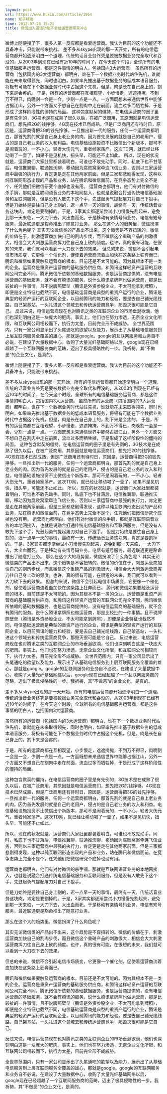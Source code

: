 ```yaml
---
layout: post
url: https://www.huxiu.com/article/1964
name: 知乎精选
time: 2012-07-20 15:21
title: 微信加入通话功能不会给运营商带来冲击
---
```

微博上随便搜了下，很多人第一反应都是看衰运营商。我认为目前的这个功能还不具备冲击，只能说带来挑战。 差不多从skype出现的那一天开始，所有的电信运营商都开始逐渐明白一个道理，传统的话音业务终究是要被数据业务完全取代和吞没的，从2003年到现在已经有近10年的时间了，在今天这个时段，全球所有的电信基础服务运营商，都是这件事情的明白人，包括国内3大运营商。 虽然所有的运营商（包括国内的3大运营商）都明白，谁在下一个数据业务时代站住先机，谁就能在未来取得领先，同时也明白，如果率先推出基于数据业务的低成本语音服务，将极有可能在下个数据业务时代中占据这个先机，但是，肉是长在自己身上的，割下来是会疼的。 于是，所有的运营商都在互相观望，小步慢走，遮遮掩掩，不到万不得已，肉晚割一会是一会，少割一点是一点。一方面既想未来通信世界中能够占据江山，另外一个方面又不想自己在割肉中走在前面，流血过多而牺牲掉，于是形成了这样阶段性的僵持的局面。 这种包含默契的僵持，在电信运营商的圈子里是有先例的，3G技术是在成熟了很久以后，在被广泛商用，其原因就是电信运营商们，想先把2G的钱挣够。4G现在技术已然成熟，但是广泛商用还有待时日，原因是，运营商得把3G的钱先挣够。一旦推出新一代的服务，任何一个运营商都明白，那首先割的就是自己身上老业务的肉。因为首先发展的就是自己的老用户，侵占的是自己老业务的收入和利益。电信基础设施投资不比微信出个新版本，那可不是闹着玩的，一不小心，轻者大伤元气，重者倾家荡产。这次TD网，就已经让移动喝了一壶了，如果不是见机快，扭头早，可能还不止如此。 所以，现在的状况就是，运营商们大家肚里都装着明白，可谁也不敢先动手。同时，私底下也不甘落后，电信推翼聊，联通推沃聊，移动因为腐败窝案牵连飞信业务，否则以三家运营商中最强的执行力，肯定更是走在其他两家前面。但是三家都悲剧得发现，这种以纯互联网形态出现的产品和业务，站在腾讯和微信面前，在竞争态势上完全不是个，任凭他们把微信研究个底掉也没有用。 运营商也都明白，他们有对付微信的杀手锏，那就是互联网语音业务的本地网接入，也就是说融合打通传统电信基础服务和互联网服务，但是没有人敢先下这个手，先鼓起勇气提起屠刀对自己下狠手。 但是刀始终是要往自己身上割的，迟一点早一天的事情，最终有一天，传统话音业务这块肉，肯定是要割掉的。于是，3家其实都逐渐尝试小刀慢慢先割起来，避免到那一天来临，一大刀下去，大出血而死。于是移动有亲情号码业务，电信有短号服务，最近联通更是豁命推出了随意打业务。 那么在这个大的趋势里，微信扮演了什么角色呢？ 其实无论微信类的产品出不出来，这个趋势是不容扭转的。微信的价值在于，刺激运营商加快自己的割肉步伐，而且微信这个重磅产品的刺激很大，相信会大大刺激运营商挥刀往自己身上砍的频度。也许，真的很有可能，在很短的未来，我们就可以看到一大刀砍下去的效果。 但总的来说，微信不会引起电信市场质变，它更像一个催化剂，促使着运营商流着血加快在这条路上狂奔而已。 腾讯和微信如果要触及运营商的根本，目前还是不太可能的。因为其根本不是一类的企业。运营商是重资产运营商的基础服务供应商，和腾讯这样轻资产运营的互联网公司完全不同，腾讯微信所依赖的基础数据服务，也是运营商提供的，没有电信运营商的基础服务，就不会有腾讯的服务。说什么腾讯拿牌照也做运营商，那是比较扯的一件事情。且不说牌照壁垒（腾讯是外资参股企业，不太可能拿到牌照），即便是企业特征也截然不同，电信基础运营商是典型的重资产运行的企业，腾讯是典型的轻资产运行的互联网企业，以目前腾讯的能力和经验，要是去自己铺光缆线路，自己架基站，一头扎进这个领域去和传统运营商竞争，那毁灭很可能是它自己。 反过来说，电信运营商现在也对腾讯之类的互联网企业的市场垂涎欲滴，他们也深刻明白这是一块庞大的肥肉。事实上，他们也在努力渗透，无奈企业文化所限，和互联网公司相较而下，执行力太差，目前完全形不成威胁。 全世界范围内，只有一家公司显示出了头尾通吃的欲望以及能力，展示出了从基础电信服务到上层互联网服务全覆盖的雄心，那就是google。google的互联网服务和业务自不必说，在建设了大量数据中心，收购了大量光纤基础网络以后，google现在已经超越了一个互联网服务商的范畴，迈出了极具侵略性的一步。我祈祷，其“不做恶”的企业文化，是真的。

微博上随便搜了下，很多人第一反应都是看衰运营商。我认为目前的这个功能还不具备冲击，只能说带来挑战。

差不多从skype出现的那一天开始，所有的电信运营商都开始逐渐明白一个道理，传统的话音业务终究是要被数据业务完全取代和吞没的，从2003年到现在已经有近10年的时间了，在今天这个时段，全球所有的电信基础服务运营商，都是这件事情的明白人，包括国内3大运营商。 虽然所有的运营商（包括国内的3大运营商）都明白，谁在下一个数据业务时代站住先机，谁就能在未来取得领先，同时也明白，如果率先推出基于数据业务的低成本语音服务，将极有可能在下个数据业务时代中占据这个先机，但是，肉是长在自己身上的，割下来是会疼的。 于是，所有的运营商都在互相观望，小步慢走，遮遮掩掩，不到万不得已，肉晚割一会是一会，少割一点是一点。一方面既想未来通信世界中能够占据江山，另外一个方面又不想自己在割肉中走在前面，流血过多而牺牲掉，于是形成了这样阶段性的僵持的局面。 这种包含默契的僵持，在电信运营商的圈子里是有先例的，3G技术是在成熟了很久以后，在被广泛商用，其原因就是电信运营商们，想先把2G的钱挣够。4G现在技术已然成熟，但是广泛商用还有待时日，原因是，运营商得把3G的钱先挣够。一旦推出新一代的服务，任何一个运营商都明白，那首先割的就是自己身上老业务的肉。因为首先发展的就是自己的老用户，侵占的是自己老业务的收入和利益。电信基础设施投资不比微信出个新版本，那可不是闹着玩的，一不小心，轻者大伤元气，重者倾家荡产。这次TD网，就已经让移动喝了一壶了，如果不是见机快，扭头早，可能还不止如此。 所以，现在的状况就是，运营商们大家肚里都装着明白，可谁也不敢先动手。同时，私底下也不甘落后，电信推翼聊，联通推沃聊，移动因为腐败窝案牵连飞信业务，否则以三家运营商中最强的执行力，肯定更是走在其他两家前面。但是三家都悲剧得发现，这种以纯互联网形态出现的产品和业务，站在腾讯和微信面前，在竞争态势上完全不是个，任凭他们把微信研究个底掉也没有用。 运营商也都明白，他们有对付微信的杀手锏，那就是互联网语音业务的本地网接入，也就是说融合打通传统电信基础服务和互联网服务，但是没有人敢先下这个手，先鼓起勇气提起屠刀对自己下狠手。 但是刀始终是要往自己身上割的，迟一点早一天的事情，最终有一天，传统话音业务这块肉，肯定是要割掉的。于是，3家其实都逐渐尝试小刀慢慢先割起来，避免到那一天来临，一大刀下去，大出血而死。于是移动有亲情号码业务，电信有短号服务，最近联通更是豁命推出了随意打业务。 那么在这个大的趋势里，微信扮演了什么角色呢？ 其实无论微信类的产品出不出来，这个趋势是不容扭转的。微信的价值在于，刺激运营商加快自己的割肉步伐，而且微信这个重磅产品的刺激很大，相信会大大刺激运营商挥刀往自己身上砍的频度。也许，真的很有可能，在很短的未来，我们就可以看到一大刀砍下去的效果。 但总的来说，微信不会引起电信市场质变，它更像一个催化剂，促使着运营商流着血加快在这条路上狂奔而已。 腾讯和微信如果要触及运营商的根本，目前还是不太可能的。因为其根本不是一类的企业。运营商是重资产运营商的基础服务供应商，和腾讯这样轻资产运营的互联网公司完全不同，腾讯微信所依赖的基础数据服务，也是运营商提供的，没有电信运营商的基础服务，就不会有腾讯的服务。说什么腾讯拿牌照也做运营商，那是比较扯的一件事情。且不说牌照壁垒（腾讯是外资参股企业，不太可能拿到牌照），即便是企业特征也截然不同，电信基础运营商是典型的重资产运行的企业，腾讯是典型的轻资产运行的互联网企业，以目前腾讯的能力和经验，要是去自己铺光缆线路，自己架基站，一头扎进这个领域去和传统运营商竞争，那毁灭很可能是它自己。 反过来说，电信运营商现在也对腾讯之类的互联网企业的市场垂涎欲滴，他们也深刻明白这是一块庞大的肥肉。事实上，他们也在努力渗透，无奈企业文化所限，和互联网公司相较而下，执行力太差，目前完全形不成威胁。 全世界范围内，只有一家公司显示出了头尾通吃的欲望以及能力，展示出了从基础电信服务到上层互联网服务全覆盖的雄心，那就是google。google的互联网服务和业务自不必说，在建设了大量数据中心，收购了大量光纤基础网络以后，google现在已经超越了一个互联网服务商的范畴，迈出了极具侵略性的一步。我祈祷，其“不做恶”的企业文化，是真的。

差不多从skype出现的那一天开始，所有的电信运营商都开始逐渐明白一个道理，传统的话音业务终究是要被数据业务完全取代和吞没的，从2003年到现在已经有近10年的时间了，在今天这个时段，全球所有的电信基础服务运营商，都是这件事情的明白人，包括国内3大运营商。

虽然所有的运营商（包括国内的3大运营商）都明白，谁在下一个数据业务时代站住先机，谁就能在未来取得领先，同时也明白，如果率先推出基于数据业务的低成本语音服务，将极有可能在下个数据业务时代中占据这个先机，但是，肉是长在自己身上的，割下来是会疼的。

于是，所有的运营商都在互相观望，小步慢走，遮遮掩掩，不到万不得已，肉晚割一会是一会，少割一点是一点。一方面既想未来通信世界中能够占据江山，另外一个方面又不想自己在割肉中走在前面，流血过多而牺牲掉，于是形成了这样阶段性的僵持的局面。

这种包含默契的僵持，在电信运营商的圈子里是有先例的，3G技术是在成熟了很久以后，在被广泛商用，其原因就是电信运营商们，想先把2G的钱挣够。4G现在技术已然成熟，但是广泛商用还有待时日，原因是，运营商得把3G的钱先挣够。一旦推出新一代的服务，任何一个运营商都明白，那首先割的就是自己身上老业务的肉。因为首先发展的就是自己的老用户，侵占的是自己老业务的收入和利益。电信基础设施投资不比微信出个新版本，那可不是闹着玩的，一不小心，轻者大伤元气，重者倾家荡产。这次TD网，就已经让移动喝了一壶了，如果不是见机快，扭头早，可能还不止如此。

所以，现在的状况就是，运营商们大家肚里都装着明白，可谁也不敢先动手。同时，私底下也不甘落后，电信推翼聊，联通推沃聊，移动因为腐败窝案牵连飞信业务，否则以三家运营商中最强的执行力，肯定更是走在其他两家前面。但是三家都悲剧得发现，这种以纯互联网形态出现的产品和业务，站在腾讯和微信面前，在竞争态势上完全不是个，任凭他们把微信研究个底掉也没有用。

运营商也都明白，他们有对付微信的杀手锏，那就是互联网语音业务的本地网接入，也就是说融合打通传统电信基础服务和互联网服务，但是没有人敢先下这个手，先鼓起勇气提起屠刀对自己下狠手。

但是刀始终是要往自己身上割的，迟一点早一天的事情，最终有一天，传统话音业务这块肉，肯定是要割掉的。于是，3家其实都逐渐尝试小刀慢慢先割起来，避免到那一天来临，一大刀下去，大出血而死。于是移动有亲情号码业务，电信有短号服务，最近联通更是豁命推出了随意打业务。

那么在这个大的趋势里，微信扮演了什么角色呢？

其实无论微信类的产品出不出来，这个趋势是不容扭转的。微信的价值在于，刺激运营商加快自己的割肉步伐，而且微信这个重磅产品的刺激很大，相信会大大刺激运营商挥刀往自己身上砍的频度。也许，真的很有可能，在很短的未来，我们就可以看到一大刀砍下去的效果。

但总的来说，微信不会引起电信市场质变，它更像一个催化剂，促使着运营商流着血加快在这条路上狂奔而已。

腾讯和微信如果要触及运营商的根本，目前还是不太可能的。因为其根本不是一类的企业。运营商是重资产运营商的基础服务供应商，和腾讯这样轻资产运营的互联网公司完全不同，腾讯微信所依赖的基础数据服务，也是运营商提供的，没有电信运营商的基础服务，就不会有腾讯的服务。说什么腾讯拿牌照也做运营商，那是比较扯的一件事情。且不说牌照壁垒（腾讯是外资参股企业，不太可能拿到牌照），即便是企业特征也截然不同，电信基础运营商是典型的重资产运行的企业，腾讯是典型的轻资产运行的互联网企业，以目前腾讯的能力和经验，要是去自己铺光缆线路，自己架基站，一头扎进这个领域去和传统运营商竞争，那毁灭很可能是它自己。

反过来说，电信运营商现在也对腾讯之类的互联网企业的市场垂涎欲滴，他们也深刻明白这是一块庞大的肥肉。事实上，他们也在努力渗透，无奈企业文化所限，和互联网公司相较而下，执行力太差，目前完全形不成威胁。

全世界范围内，只有一家公司显示出了头尾通吃的欲望以及能力，展示出了从基础电信服务到上层互联网服务全覆盖的雄心，那就是google。google的互联网服务和业务自不必说，在建设了大量数据中心，收购了大量光纤基础网络以后，google现在已经超越了一个互联网服务商的范畴，迈出了极具侵略性的一步。我祈祷，其“不做恶”的企业文化，是真的。

